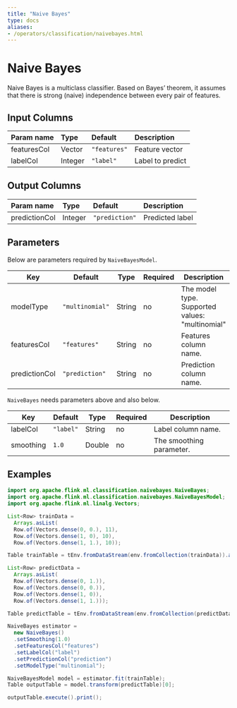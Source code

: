 ```yaml
---
title: "Naive Bayes"
type: docs
aliases:
- /operators/classification/naivebayes.html
---
```

<!--
Licensed to the Apache Software Foundation (ASF) under one
or more contributor license agreements.  See the NOTICE file
distributed with this work for additional information
regarding copyright ownership.  The ASF licenses this file
to you under the Apache License, Version 2.0 (the
"License"); you may not use this file except in compliance
with the License.  You may obtain a copy of the License at

  http://www.apache.org/licenses/LICENSE-2.0

Unless required by applicable law or agreed to in writing,
software distributed under the License is distributed on an
"AS IS" BASIS, WITHOUT WARRANTIES OR CONDITIONS OF ANY
KIND, either express or implied.  See the License for the
specific language governing permissions and limitations
under the License.
-->

# Naive Bayes

Naive Bayes is a multiclass classifier. Based on Bayes’ theorem, it assumes that
there is strong (naive) independence between every pair of features. 

## Input Columns

| Param name  | Type    | Default      | Description      |
| :---------- | :------ | :----------- | :--------------- |
| featuresCol | Vector  | `"features"` | Feature vector   |
| labelCol    | Integer | `"label"`    | Label to predict |

## Output Columns

| Param name    | Type    | Default        | Description     |
| :------------ | :------ | :------------- | :-------------- |
| predictionCol | Integer | `"prediction"` | Predicted label |

## Parameters

Below are parameters required by `NaiveBayesModel`.

| Key           | Default         | Type   | Required | Description                                     |
| ------------- | --------------- | ------ | -------- | ----------------------------------------------- |
| modelType     | `"multinomial"` | String | no       | The model type. Supported values: "multinomial" |
| featuresCol   | `"features"`    | String | no       | Features column name.                           |
| predictionCol | `"prediction"`  | String | no       | Prediction column name.                         |

`NaiveBayes` needs parameters above and also below.

| Key       | Default   | Type   | Required | Description              |
| --------- | --------- | ------ | -------- | ------------------------ |
| labelCol  | `"label"` | String | no       | Label column name.       |
| smoothing | `1.0`     | Double | no       | The smoothing parameter. |

## Examples

```java
import org.apache.flink.ml.classification.naivebayes.NaiveBayes;
import org.apache.flink.ml.classification.naivebayes.NaiveBayesModel;
import org.apache.flink.ml.linalg.Vectors;

List<Row> trainData =
  Arrays.asList(
  Row.of(Vectors.dense(0, 0.), 11),
  Row.of(Vectors.dense(1, 0), 10),
  Row.of(Vectors.dense(1, 1.), 10));

Table trainTable = tEnv.fromDataStream(env.fromCollection(trainData)).as("features", "label");

List<Row> predictData =
  Arrays.asList(
  Row.of(Vectors.dense(0, 1.)),
  Row.of(Vectors.dense(0, 0.)),
  Row.of(Vectors.dense(1, 0)),
  Row.of(Vectors.dense(1, 1.)));

Table predictTable = tEnv.fromDataStream(env.fromCollection(predictData)).as("features");

NaiveBayes estimator =
  new NaiveBayes()
  .setSmoothing(1.0)
  .setFeaturesCol("features")
  .setLabelCol("label")
  .setPredictionCol("prediction")
  .setModelType("multinomial");

NaiveBayesModel model = estimator.fit(trainTable);
Table outputTable = model.transform(predictTable)[0];

outputTable.execute().print();
```



